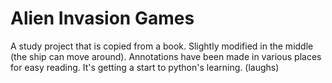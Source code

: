 # Alien Invasion Games

A study project that is copied from a book. Slightly modified in the middle (the ship can move around). Annotations have been made in various places for easy reading. It's getting a start to python's learning. (laughs)
